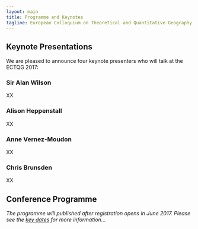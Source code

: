 ```yaml
---
layout: main
title: Programme and Keynotes
tagline: European Colloquium on Theoretical and Quantitative Geography
---
```


## Keynote Presentations

We are pleased to announce four keynote presenters who will talk at the ECTQG 2017:

### Sir Alan Wilson

XX

### Alison Heppenstall

XX

### Anne Vernez-Moudon

XX

### Chris Brunsden

XX


## Conference Programme

 _The programme will published after registration opens in June 2017. Please see the [key dates]({{site.baseurl}}/dates.html) for more information..._